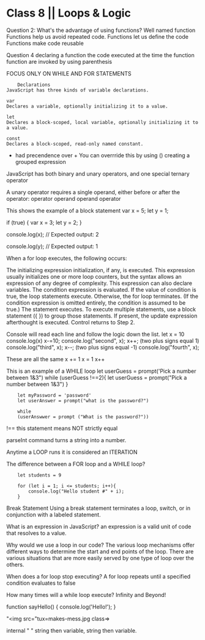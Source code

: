 # Class 8 || Loops & Logic

Question 2: What's the advantage of using functions?
Well named function
Functions help us avoid repeated code.
Functions let us define the code
Functions make code reusable

Question 4
declaring a function
the code executed at the time the function
function are invoked by using parenthesis

FOCUS ONLY ON WHILE AND FOR STATEMENTS

        Declarations
    JavaScript has three kinds of variable declarations.

    var
    Declares a variable, optionally initializing it to a value.

    let
    Declares a block-scoped, local variable, optionally initializing it to a value.

    const
    Declares a block-scoped, read-only named constant.

* had precendence over +
You can overrride this by using () creating a grouped expression

JavaScript has both binary and unary operators, and one special ternary operator

A unary operator requires a single operand, either before or after the operator:
operator operand
operand operator

This shows the example of a block statement
var x = 5;
let y = 1;

if (true) {
  var x = 3;
  let y = 2;
}

console.log(x);
// Expected output: 2

console.log(y);
// Expected output: 1


When a for loop executes, the following occurs:

The initializing expression initialization, if any, is executed. This expression usually initializes one or more loop counters, but the syntax allows an expression of any degree of complexity. This expression can also declare variables.
The condition expression is evaluated. If the value of condition is true, the loop statements execute. Otherwise, the for loop terminates. (If the condition expression is omitted entirely, the condition is assumed to be true.)
The statement executes. To execute multiple statements, use a block statement ({ }) to group those statements.
If present, the update expression afterthought is executed.
Control returns to Step 2.


Console will read each line and follow the logic down the list. 
let x = 10
console.log(x)
x-=10;
console.log("second", x);
x++; (two plus signs equal 1)
console.log("third", x);
x--; (two plus signs equal -1)
console.log("fourth", x);

These are all the same
x += 1
x = 1
x++

This is an example of a WHILE loop
let userGuess = prompt('Pick a number between 1&3")
while (userGuess !==2){
    let userGuess = prompt("Pick a number between 1&3")
}

        let myPassword = 'password'
        let userAnswer = prompt("what is the password?")

        while 
        (userAnswwer = prompt ("What is the password?"))

!== this statement means NOT strictly equal

parseInt command turns a string into a number.



Anytime a LOOP runs it is considered an ITERATION

The difference between a FOR loop and a WHILE loop? 


        let students = 9

        for (let i = 1; i <= students; i++){
            console.log("Hello student #" + i);
        }

Break Statement
Using a break statement terminates a loop, switch, or in conjunction with a labeled statement.


What is an expression in JavaScript? an expression is a valid unit of code that resolves to a value.

Why would we use a loop in our code? The various loop mechanisms offer different ways to determine the start and end points of the loop. There are various situations that are more easily served by one type of loop over the others.

When does a for loop stop executing? A for loop repeats until a specified condition evaluates to false

How many times will a while loop execute? Infinity and Beyond!

function sayHello() {
  console.log('Hello!');
}


"<img src="tux=makes-mess.jpg class=>

internal " " string then variable, string then variable.

